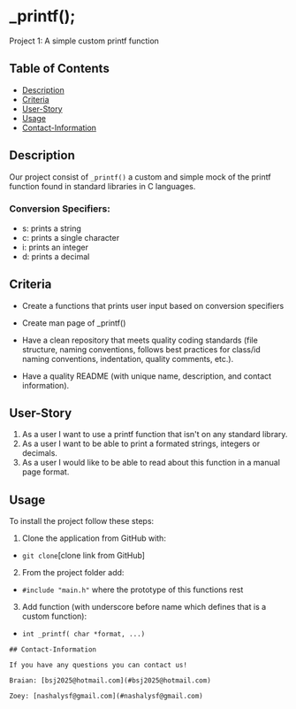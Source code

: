 # _printf();
Project 1: A simple custom printf function
## Table of Contents
* [Description](#Description)
* [Criteria](#Criteria)
* [User-Story](#User-Story)
* [Usage](#Usage)
* [Contact-Information](#Contact-Information)

## Description

Our project consist of `_printf()` a custom and simple mock of the printf function found in standard libraries in C languages.

### Conversion Specifiers:
* s: prints a string
* c: prints a single character
* i: prints an integer
* d: prints a decimal

## Criteria

* Create a functions that prints user input based on conversion specifiers

* Create man page of _printf()

* Have a clean repository that meets quality coding standards (file structure, naming conventions, follows best practices for class/id naming conventions, indentation, quality comments, etc.).

* Have a quality README (with unique name, description, and contact information).

## User-Story

1. As a user I want to use a printf function that isn't on any standard library. 
2. As a user I want to be able to print a formated strings, integers or decimals.
3. As a user I would like to be able to read about this function in a manual page format.

## Usage

To install the project follow these steps:

  1. Clone the application from GitHub with:

   * `git clone`[clone link from GitHub]
 
  2. From the project folder add:

   * `#include "main.h"`
   where the prototype of this functions rest

  3. Add function (with underscore before name which defines that is a custom function):

   * `int _printf( char *format, ...)`


  

    ## Contact-Information
    
    If you have any questions you can contact us! 
    
    Braian: [bsj2025@hotmail.com](#bsj2025@hotmail.com)
    
    Zoey: [nashalysf@gmail.com](#nashalysf@gmail.com)

